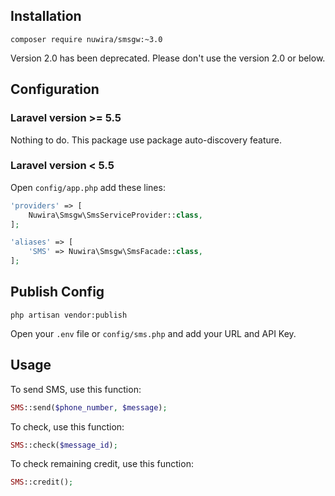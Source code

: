 ## Installation

```console
composer require nuwira/smsgw:~3.0
```

Version 2.0 has been deprecated. Please don't use the version 2.0 or below.

## Configuration

### Laravel version >= 5.5

Nothing to do. This package use package auto-discovery feature.

### Laravel version < 5.5

Open `config/app.php` add these lines:

```php
'providers' => [
	Nuwira\Smsgw\SmsServiceProvider::class,
];

'aliases' => [
	'SMS' => Nuwira\Smsgw\SmsFacade::class,
];
```

## Publish Config

```console
php artisan vendor:publish
```

Open your `.env` file or `config/sms.php` and add your URL and API Key.

## Usage

To send SMS, use this function:

```php
SMS::send($phone_number, $message);
```

To check, use this function:

```php
SMS::check($message_id);
```

To check remaining credit, use this function:

```php
SMS::credit();
```
